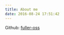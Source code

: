 ```yaml
---
title: About me
date: 2016-08-24 17:51:42
---
```


Github: [fuller-oss](https://github.com/fuller-oss)

